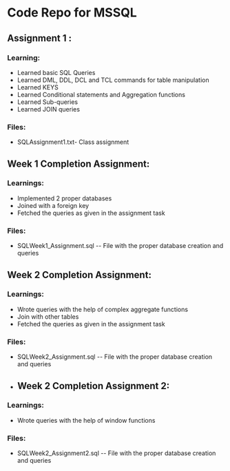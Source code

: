 # Code Repo for MSSQL
## Assignment 1 :
### Learning:
- Learned basic SQL Queries
- Learned DML, DDL, DCL and TCL commands for table manipulation
- Learned KEYS
- Learned Conditional statements and Aggregation functions
- Learned Sub-queries
- Learned JOIN queries
### Files:
- SQLAssignment1.txt- Class assignment

## Week 1 Completion Assignment:
### Learnings:
- Implemented 2 proper databases 
- Joined with a foreign key
- Fetched the queries as given in the assignment task

### Files:
- SQLWeek1_Assignment.sql -- File with the proper database creation and queries

## Week 2 Completion Assignment:
### Learnings:
- Wrote queries with the help of complex aggregate functions 
- Join with other tables 
- Fetched the queries as given in the assignment task

### Files:
- SQLWeek2_Assignment.sql -- File with the proper database creation and queries

- ## Week 2 Completion Assignment 2:
### Learnings:
- Wrote queries with the help of window functions

### Files:
- SQLWeek2_Assignment2.sql -- File with the proper database creation and queries
